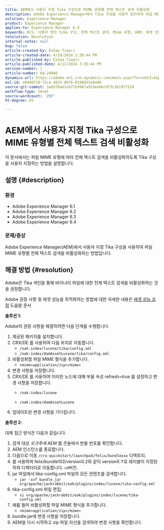 ```yaml
---
title: AEM에서 사용자 지정 Tika 구성으로 MIME 유형별 전체 텍스트 검색 비활성화
description: Adobe Experience Manager에서 Tika 구성을 사용자 정의하여 파일 MIME 유형에 따라 전체 텍스트 검색을 비활성화하는 방법을 탐색합니다.
solution: Experience Manager
product: Experience Manager
applies-to: Experience Manager 6.4
keywords: KCS, 사용자 정의 tika 구성, 전체 텍스트 검색, Mime 유형, AEM, 에셋 성능 조정, CRX/DE, Lucene 인덱스, Oak 인덱스, 웹 콘솔, 방법
resolution: Resolution
internal-notes: null
bug: false
article-created-by: Eshaa Tiwari
article-created-date: 4/10/2024 2:28:44 PM
article-published-by: Eshaa Tiwari
article-published-date: 4/11/2024 3:35:44 PM
version-number: 1
article-number: KA-24046
dynamics-url: https://adobe-ent.crm.dynamics.com/main.aspx?forceUCI=1&pagetype=entityrecord&etn=knowledgearticle&id=6ef70c9c-46f7-ee11-a1fd-6045bd026dc7
exl-id: e0486f18-f2ca-4833-86f6-0108031e6dd8
source-git-commit: 1e0378ab3cb772d96fa553eeb6c9f3c261977518
workflow-type: tm+mt
source-wordcount: '297'
ht-degree: 6%

---
```


# AEM에서 사용자 지정 Tika 구성으로 MIME 유형별 전체 텍스트 검색 비활성화


이 문서에서는 파일 MIME 유형에 따라 전체 텍스트 검색을 비활성화하도록 Tika 구성을 사용자 지정하는 방법을 설명합니다.

## 설명 {#description}


### 환경

- Adobe Experience Manager 6.1
- Adobe Experience Manager 6.2
- Adobe Experience Manager 6.3
- Adobe Experience Manager 6.4


### 문제/증상

Adobe Experience Manager(AEM)에서 사용자 지정 Tika 구성을 사용하여 파일 MIME 유형별 전체 텍스트 검색을 비활성화하는 방법입니다.


## 해결 방법 {#resolution}


Adobe은 Tika 색인을 통해 바이너리 파일에 대한 전체 텍스트 검색을 비활성화하는 것을 권장합니다.

Adobe 권장 사항 및 에셋 성능을 최적화하는 방법에 대한 자세한 내용은 [에셋 성능 조정](https://helpx.adobe.com/ca/experience-manager/kb/Asset-Performance-Tuning.html) 도움말 문서

<b>솔루션 1:</b>

Adobe의 권장 사항을 해결하려면 다음 단계를 수행합니다.

1. 제공된 패키지를 설치합니다.
2. CRX/DE 를 사용하여 다음 위치로 이동합니다.
   - `/oak:index/lucene/tika/config.xml`
   - `/oak:index/damAssetLucene/tika/config.xml`
3. 비활성화할 파일 MIME 형식을 추가합니다.
   - `<mime>application/zip</mime>`
4. 변경 사항을 저장합니다.
5. CRX/DE 를 사용하여 이러한 노드에 대해 부울 속성 refresh=true 를 설정하고 변경 사항을 저장합니다.
   - `/oak:index/lucene`


   - `/oak:index/damAssetLucene`
6. 업데이트된 변경 사항을 기다립니다.


<b>솔루션 2:</b>

대체 접근 방식은 다음과 같습니다.

1. 검색 대상 *오크루세* AEM 웹 콘솔에서 번들 번호를 확인합니다.
2. AEM 인스턴스를 종료합니다.
3. 다음으로 이동 `/crx-quickstart/launchpad/felix/bundlexxx` 디렉토리.
4. 를 사용하여 felix/bundle102/version0.2와 같이 versionX.Y로 레이블이 지정된 하위 디렉터리로 이동합니다. `cd`버전.
5. jar 파일에서 tika-config.xml 파일의 모든 컨텐츠를 검색합니다.
   - `jar -xvf bundle.jar org/apache/jackrabbit/oak/plugins/index/lucene/tika-config.xml`
6. tika-config.xml 파일 편집:
   - `vi org/apache/jackrabbit/oak/plugins/index/lucene/tika-config.xml`
7. 예를 들어 비활성화할 파일 MIME 형식을 추가합니다.
   - `<mime>application/zip</mime>`
8. bundle.jar에 변경 사항을 저장합니다.
9. AEM을 다시 시작하고 zip 파일 자산을 검색하여 변경 사항을 확인합니다.
